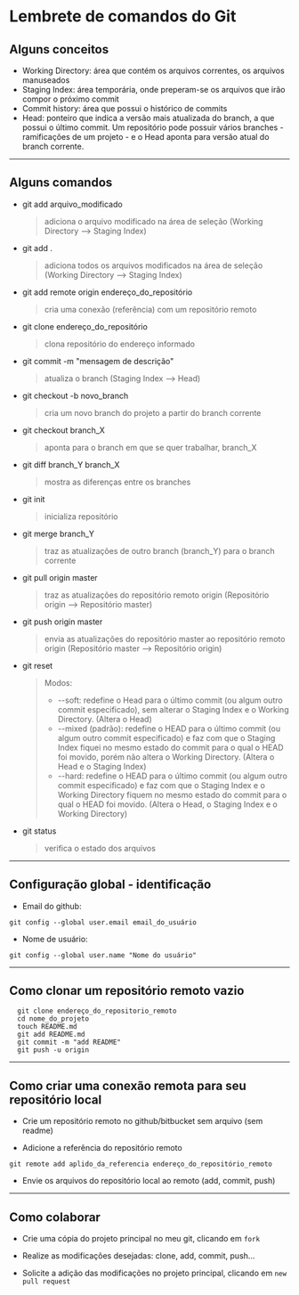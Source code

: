 # Lembrete de comandos do Git

## Alguns conceitos

- Working Directory: área que contém os arquivos correntes, os arquivos manuseados
- Staging Index: área temporária, onde preperam-se os arquivos que irão compor o próximo commit
- Commit history: área que possui o histórico de commits
- Head: ponteiro que indica a versão mais atualizada do branch, a que possui o último commit. Um repositório pode possuir vários branches - ramificações de um projeto - e o Head aponta para versão atual do branch corrente.


---

## Alguns comandos

- git add arquivo_modificado
  > adiciona o arquivo modificado na área de seleção (Working Directory --> Staging Index)
  
- git add .
  > adiciona todos os arquivos modificados na área de seleção (Working Directory --> Staging Index)

- git add remote origin endereço_do_repositório
  > cria uma conexão (referência) com um repositório remoto

- git clone endereço_do_repositório
  > clona repositório do endereço informado

- git commit -m "mensagem de descrição"
  > atualiza o branch (Staging Index --> Head)

- git checkout -b novo_branch
  > cria um novo branch do projeto a partir do branch corrente

- git checkout branch_X
  > aponta para o branch em que se quer trabalhar, branch_X

- git diff branch_Y branch_X
  > mostra as diferenças entre os branches

- git init
  > inicializa repositório

- git merge branch_Y
  > traz as atualizações de outro branch (branch_Y) para o branch corrente

- git pull origin master
  > traz as atualizações do repositório remoto origin (Repositório origin --> Repositório master)

- git push origin master
  > envia as atualizações do repositório master ao repositório remoto origin (Repositório master --> Repositório origin)

- git reset <modo>
  > Modos:
  > * --soft: redefine o Head para o último commit (ou algum outro commit especificado), sem alterar o Staging Index e o Working Directory. (Altera o Head)
  > * --mixed (padrão): redefine o HEAD para o último commit (ou algum outro commit especificado) e faz com que o Staging Index fiquei no mesmo estado do commit para o qual o HEAD foi movido, porém não altera o Working Directory. (Altera o Head e o Staging Index)
  > * --hard: redefine o HEAD para o último commit (ou algum outro commit especificado) e faz com que o Staging Index e o Working Directory fiquem no mesmo estado do commit para o qual o HEAD foi movido. (Altera o Head, o Staging Index e o Working Directory)
 
- git status
  > verifica o estado dos arquivos 


---

## Configuração global - identificação

- Email do github:
```
git config --global user.email email_do_usuário
```

- Nome de usuário:
```
git config --global user.name "Nome do usuário"
```


---

## Como clonar um repositório remoto vazio

```
  git clone endereço_do_repositorio_remoto
  cd nome_do_projeto
  touch README.md
  git add README.md
  git commit -m "add README"
  git push -u origin
```


---

## Como criar uma conexão remota para seu repositório local

- Crie um repositório remoto no github/bitbucket sem arquivo (sem readme)

- Adicione a referência do repositório remoto
```
git remote add aplido_da_referencia endereço_do_repositório_remoto
```
- Envie os arquivos do repositório local ao remoto (add, commit, push)


---

## Como colaborar

- Crie uma cópia do projeto principal no meu git, clicando em `fork`

- Realize as modificações desejadas: clone, add, commit, push...

- Solicite a adição das modificações no projeto principal, clicando em `new pull request`
